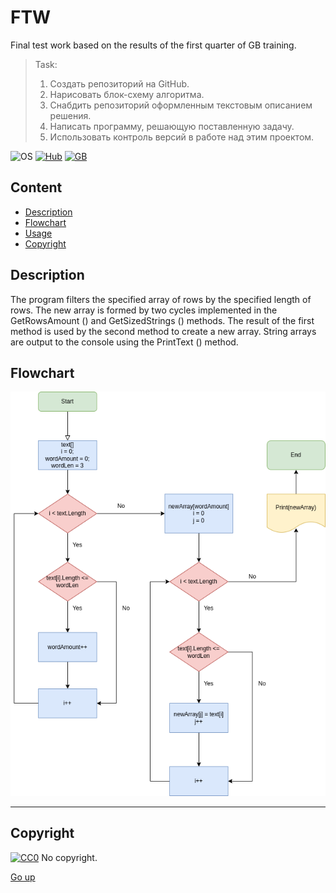 # __FTW__
Final test work based on the results of the first quarter of GB training.
> Task:
>
>   1. Создать репозиторий на GitHub.
>   2. Нарисовать блок-схему алгоритма.
>   3. Снабдить репозиторий оформленным текстовым описанием решения.
>   4. Написать программу, решающую поставленную задачу.
>   5. Использовать контроль версий в работе над этим проектом.

![OS](https://img.shields.io/badge/OS-Linux-red?style=flat&logo=linux)
[![Hub](https://img.shields.io/github/languages/top/gitMaksimAl/FTW?label=FTW&logo=GitHub)](https://github.com/gitMaksimAl/FTW)
[![GB](https://img.shields.io/badge/GB-GeekBrains-blue)](https://gb.ru)

## Content
* [Description](#description)
* [Flowchart](#flowchart)
* [Usage](#usage)
* [Copyright](#copyright)

## Description
The program filters the specified array of rows by the specified length of rows.
The new array is formed by two cycles implemented in the GetRowsAmount () and
GetSizedStrings () methods. The result of the first method is used by the
second method to create a new array. String arrays are output to the console
using the PrintText () method.

## Flowchart
![Flowchart](FTW.png)
____________________

## Copyright
[![CC0](https://licensebuttons.net/p/zero/1.0/88x31.png)](https://creativecommons.org/publicdomain/zero/1.0/) No copyright.

[Go up](#ftw)